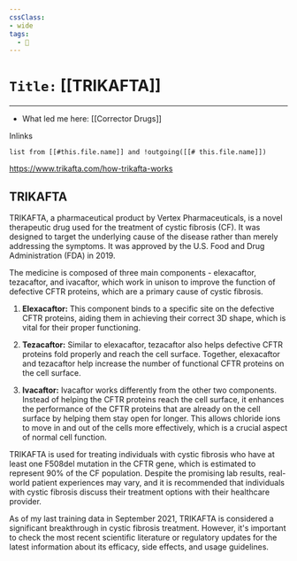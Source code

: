 ```yaml
---
cssClass:
- wide
tags:
  - 🧪
---
```


# `Title:` [[TRIKAFTA]]
--- 

- What led me here: [[Corrector Drugs]]

Inlinks
```dataview 
list from [[#this.file.name]] and !outgoing([[# this.file.name]]) 
```
https://www.trikafta.com/how-trikafta-works
## TRIKAFTA

TRIKAFTA, a pharmaceutical product by Vertex Pharmaceuticals, is a novel therapeutic drug used for the treatment of cystic fibrosis (CF). It was designed to target the underlying cause of the disease rather than merely addressing the symptoms. It was approved by the U.S. Food and Drug Administration (FDA) in 2019.

The medicine is composed of three main components - elexacaftor, tezacaftor, and ivacaftor, which work in unison to improve the function of defective CFTR proteins, which are a primary cause of cystic fibrosis.

1. **Elexacaftor:** This component binds to a specific site on the defective CFTR proteins, aiding them in achieving their correct 3D shape, which is vital for their proper functioning.

2. **Tezacaftor:** Similar to elexacaftor, tezacaftor also helps defective CFTR proteins fold properly and reach the cell surface. Together, elexacaftor and tezacaftor help increase the number of functional CFTR proteins on the cell surface.

3. **Ivacaftor:** Ivacaftor works differently from the other two components. Instead of helping the CFTR proteins reach the cell surface, it enhances the performance of the CFTR proteins that are already on the cell surface by helping them stay open for longer. This allows chloride ions to move in and out of the cells more effectively, which is a crucial aspect of normal cell function.

TRIKAFTA is used for treating individuals with cystic fibrosis who have at least one F508del mutation in the CFTR gene, which is estimated to represent 90% of the CF population. Despite the promising lab results, real-world patient experiences may vary, and it is recommended that individuals with cystic fibrosis discuss their treatment options with their healthcare provider.

As of my last training data in September 2021, TRIKAFTA is considered a significant breakthrough in cystic fibrosis treatment. However, it's important to check the most recent scientific literature or regulatory updates for the latest information about its efficacy, side effects, and usage guidelines.